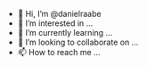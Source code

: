 - 👋 Hi, I’m @danielraabe
- 👀 I’m interested in ...
- 🌱 I’m currently learning ...
- 💞️ I’m looking to collaborate on ...
- 📫 How to reach me ...

<!---
danielraabe/danielraabe is a ✨ special ✨ repository because its `README.md` (this file) appears on your GitHub profile.
You can click the Preview link to take a look at your changes.
--->
